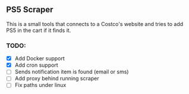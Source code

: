 ## PS5 Scraper

This is a small tools that connects to a Costco's website and tries to add PS5 in the cart if it finds it.

### TODO:

- [x] Add Docker support
- [x] Add cron support
- [ ] Sends notification item is found (email or sms)
- [ ] Add proxy behind running scraper
- [ ] Fix paths under linux